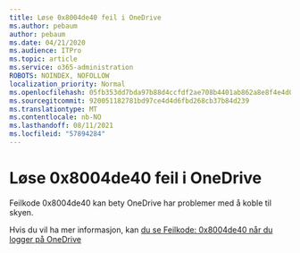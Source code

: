 ```yaml
---
title: Løse 0x8004de40 feil i OneDrive
ms.author: pebaum
author: pebaum
ms.date: 04/21/2020
ms.audience: ITPro
ms.topic: article
ms.service: o365-administration
ROBOTS: NOINDEX, NOFOLLOW
localization_priority: Normal
ms.openlocfilehash: 05fb353dd7bda97b88d4ccfdf2ae708b4401ab862a8e8f4e4d0246b75011cad0
ms.sourcegitcommit: 920051182781bd97ce4d4d6fbd268cb37b84d239
ms.translationtype: MT
ms.contentlocale: nb-NO
ms.lasthandoff: 08/11/2021
ms.locfileid: "57894284"
---
```

# <a name="fix-0x8004de40-error-in-onedrive"></a>Løse 0x8004de40 feil i OneDrive

Feilkode 0x8004de40 kan bety OneDrive har problemer med å koble til skyen. 

Hvis du vil ha mer informasjon, kan [du se Feilkode: 0x8004de40 når du logger på OneDrive](https://docs.microsoft.com/sharepoint/troubleshoot/administration/error-0x8004de40-in-onedrive)